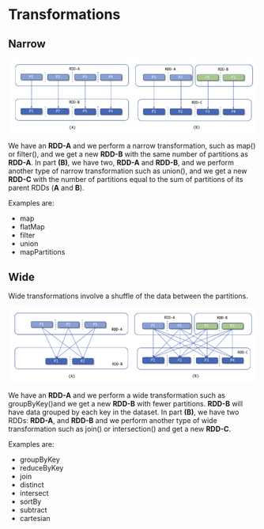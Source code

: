 # Transformations

## Narrow

![Narrow transformations](../images/narrow-transformations.png)

We have an **RDD-A** and we perform a narrow transformation, such as map() or filter(), and we get a new **RDD-B** with the same number of partitions as **RDD-A**. In part **(B)**, we have two, **RDD-A** and **RDD-B**, and we perform another type of narrow transformation such as union(), and we get a new **RDD-C** with the number of partitions equal to the sum of partitions of its parent RDDs (**A** and **B**).

Examples are:

- map
- flatMap
- filter
- union
- mapPartitions

## Wide

Wide transformations involve a shuffle of the data between the partitions.

![Wide transformations](../images/wide-transformations.png)

We have an **RDD-A** and we perform a wide transformation such as groupByKey()and we get a new **RDD-B** with fewer partitions. **RDD-B** will have data grouped by each key in the dataset. In part **(B)**, we have two RDDs: **RDD-A**, and **RDD-B** and we perform another type of wide transformation such as join() or intersection() and get a new **RDD-C**.

Examples are:

- groupByKey
- reduceByKey
- join
- distinct
- intersect
- sortBy
- subtract
- cartesian

